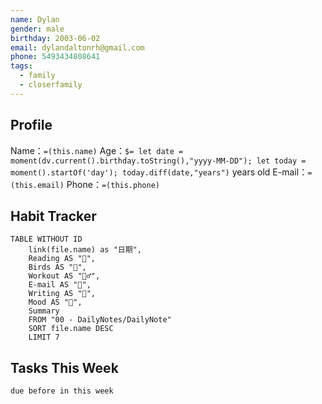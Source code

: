 ```yaml
---
name: Dylan
gender: male
birthday: 2003-06-02
email: dylandaltonrh@gmail.com
phone: 5493434808641
tags:
  - family
  - closerfamily
---
```


## Profile

Name：`=(this.name)`
Age：`$= let date = moment(dv.current().birthday.toString(),"yyyy-MM-DD"); let today = moment().startOf('day'); today.diff(date,"years")` years old
E-mail：`=(this.email)`
Phone：`=(this.phone)`

## Habit Tracker

```dataview
TABLE WITHOUT ID
	link(file.name) as "日期",
	Reading AS "🌄",
	Birds AS "🐥",
	Workout AS "🏃‍♂️",
	E-mail AS "💌",
	Writing AS "📝",
	Mood AS "👾",
	Summary
	FROM "00 - DailyNotes/DailyNote" 
	SORT file.name DESC
	LIMIT 7
```

## Tasks This Week
```tasks
due before in this week
```